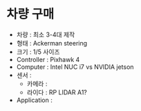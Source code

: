# 차량 구매

* 차량 : 최소 3-4대 제작
* 형태 : Ackerman steering
* 크기 : 1/5 사이즈
* Controller : Pixhawk 4
* Computer : Intel NUC i7 vs NVIDIA jetson&#x20;
* 센서 :&#x20;
  * 카메라 :&#x20;
  * 라이다 : RP LIDAR A1?&#x20;
* Application :

